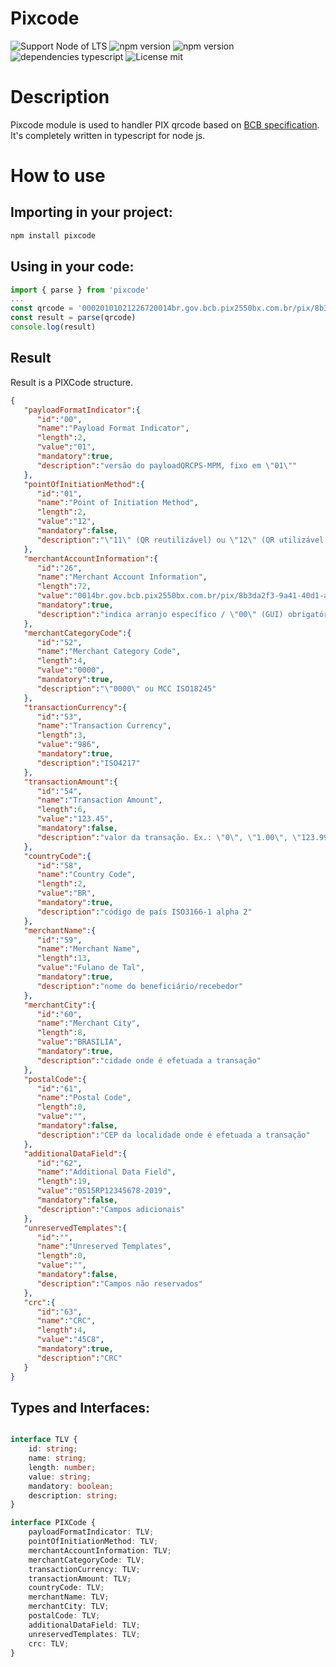 # Pixcode

![Support Node of LTS](https://img.shields.io/badge/node-LTS-brightgreen.svg?style=plastic) ![npm version](https://img.shields.io/badge/npm-6.14.4-brightgreen.svg?style=plastic) ![npm version](https://img.shields.io/badge/yarn-1.22.4-brightgreen.svg?style=plastic) ![dependencies typescript](https://img.shields.io/badge/dependencies-typescript-blue.svg?style=plastic) ![License mit](https://img.shields.io/badge/license-MIT-blue.svg?style=plastic)

# Description
Pixcode module is used to handler PIX qrcode based on [BCB specification](https://www.bcb.gov.br/content/estabilidadefinanceira/pix/Regulamento_Pix/II_ManualdePadroesparaIniciacaodoPix-versao1.pdf). It's completely written in typescript for node js.


# How to use

## Importing in your project:

```bash
npm install pixcode
```

## Using in your code:
```ts
import { parse } from 'pixcode'
...
const qrcode = '00020101021226720014br.gov.bcb.pix2550bx.com.br/pix/8b3da2f3-9a41-40d1-a91a-bd93113bd4415204000053039865406123.455802BR5913Fulano de Tal6008BRASILIA62190515RP12345678-2019630445C8'
const result = parse(qrcode)
console.log(result)
```

## Result
Result is a PIXCode structure.

```json
{
   "payloadFormatIndicator":{
      "id":"00",
      "name":"Payload Format Indicator",
      "length":2,
      "value":"01",
      "mandatory":true,
      "description":"versão do payloadQRCPS-MPM, fixo em \"01\""
   },
   "pointOfInitiationMethod":{
      "id":"01",
      "name":"Point of Initiation Method",
      "length":2,
      "value":"12",
      "mandatory":false,
      "description":"\"11\" (QR reutilizável) ou \"12\" (QR utilizável apenas uma vez)"
   },
   "merchantAccountInformation":{
      "id":"26",
      "name":"Merchant Account Information",
      "length":72,
      "value":"0014br.gov.bcb.pix2550bx.com.br/pix/8b3da2f3-9a41-40d1-a91a-bd93113bd441",
      "mandatory":true,
      "description":"indica arranjo específico / \"00\" (GUI) obrigatório / \"01..99\" conform BCB"
   },
   "merchantCategoryCode":{
      "id":"52",
      "name":"Merchant Category Code",
      "length":4,
      "value":"0000",
      "mandatory":true,
      "description":"\"0000\" ou MCC ISO18245"
   },
   "transactionCurrency":{
      "id":"53",
      "name":"Transaction Currency",
      "length":3,
      "value":"986",
      "mandatory":true,
      "description":"ISO4217"
   },
   "transactionAmount":{
      "id":"54",
      "name":"Transaction Amount",
      "length":6,
      "value":"123.45",
      "mandatory":false,
      "description":"valor da transação. Ex.: \"0\", \"1.00\", \"123.99\""
   },
   "countryCode":{
      "id":"58",
      "name":"Country Code",
      "length":2,
      "value":"BR",
      "mandatory":true,
      "description":"código de país ISO3166-1 alpha 2"
   },
   "merchantName":{
      "id":"59",
      "name":"Merchant Name",
      "length":13,
      "value":"Fulano de Tal",
      "mandatory":true,
      "description":"nome do beneficiário/recebedor"
   },
   "merchantCity":{
      "id":"60",
      "name":"Merchant City",
      "length":8,
      "value":"BRASILIA",
      "mandatory":true,
      "description":"cidade onde é efetuada a transação"
   },
   "postalCode":{
      "id":"61",
      "name":"Postal Code",
      "length":0,
      "value":"",
      "mandatory":false,
      "description":"CEP da localidade onde é efetuada a transação"
   },
   "additionalDataField":{
      "id":"62",
      "name":"Additional Data Field",
      "length":19,
      "value":"0515RP12345678-2019",
      "mandatory":false,
      "description":"Campos adicionais"
   },
   "unreservedTemplates":{
      "id":"",
      "name":"Unreserved Templates",
      "length":0,
      "value":"",
      "mandatory":false,
      "description":"Campos não reservados"
   },
   "crc":{
      "id":"63",
      "name":"CRC",
      "length":4,
      "value":"45C8",
      "mandatory":true,
      "description":"CRC"
   }
}
```

## Types and Interfaces:

```ts

interface TLV {
    id: string;
    name: string;
    length: number;
    value: string;
    mandatory: boolean;
    description: string;
}

interface PIXCode {
    payloadFormatIndicator: TLV;
    pointOfInitiationMethod: TLV;
    merchantAccountInformation: TLV;
    merchantCategoryCode: TLV;
    transactionCurrency: TLV;
    transactionAmount: TLV;
    countryCode: TLV;
    merchantName: TLV;
    merchantCity: TLV;
    postalCode: TLV;
    additionalDataField: TLV;
    unreservedTemplates: TLV;
    crc: TLV;
}

```
